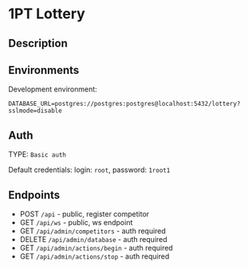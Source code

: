 # 1PT Lottery

## Description

## Environments

Development environment:
```
DATABASE_URL=postgres://postgres:postgres@localhost:5432/lottery?sslmode=disable
```

## Auth
TYPE: `Basic auth`

Default credentials: login: `root`, password: `1root1`
## Endpoints

* POST `/api` - public, register competitor
* GET `/api/ws` - public, ws endpoint
* GET `/api/admin/competitors` - auth required 
* DELETE `/api/admin/database` - auth required
* GET `/api/admin/actions/begin` - auth required
* GET `/api/admin/actions/stop` - auth required